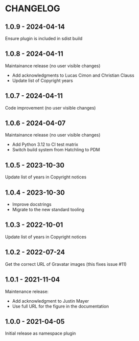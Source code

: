CHANGELOG
=========

1.0.9 - 2024-04-14
------------------

Ensure plugin is included in sdist build

1.0.8 - 2024-04-11
------------------

Maintainance release (no user visible changes)

* Add acknowledgments to Lucas Cimon and Christian Clauss
* Update list of Copyright years

1.0.7 - 2024-04-11
------------------

Code improvement (no user visible changes)

1.0.6 - 2024-04-07
------------------

Maintainance release (no user visible changes)

* Add Python 3.12 to CI test matrix
* Switch build system from Hatchling to PDM

1.0.5 - 2023-10-30
------------------

Update list of years in Copyright notices

1.0.4 - 2023-10-30
------------------

- Improve docstrings
- Migrate to the new standard tooling

1.0.3 - 2022-10-01
------------------

Update list of years in Copyright notices

1.0.2 - 2022-07-24
------------------

Get the correct URL of Gravatar images (this fixes issue #11)

1.0.1 - 2021-11-04
------------------

Maintenance release:
- Add acknowledgment to Justin Mayer
- Use full URL for the figure in the documentation

1.0.0 - 2021-04-05
------------------

Initial release as namespace plugin
